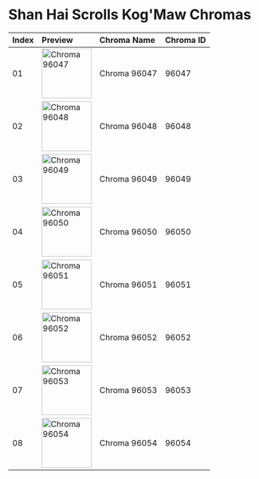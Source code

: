 # Shan Hai Scrolls Kog'Maw Chromas

| Index | Preview | Chroma Name | Chroma ID |
|:---|:---|:---|:---|
| 01 | <img src='https://raw.communitydragon.org/latest/plugins/rcp-be-lol-game-data/global/default/v1/champion-chroma-images/96/96047.png' alt='Chroma 96047' width='100'> | Chroma 96047 | 96047 |
| 02 | <img src='https://raw.communitydragon.org/latest/plugins/rcp-be-lol-game-data/global/default/v1/champion-chroma-images/96/96048.png' alt='Chroma 96048' width='100'> | Chroma 96048 | 96048 |
| 03 | <img src='https://raw.communitydragon.org/latest/plugins/rcp-be-lol-game-data/global/default/v1/champion-chroma-images/96/96049.png' alt='Chroma 96049' width='100'> | Chroma 96049 | 96049 |
| 04 | <img src='https://raw.communitydragon.org/latest/plugins/rcp-be-lol-game-data/global/default/v1/champion-chroma-images/96/96050.png' alt='Chroma 96050' width='100'> | Chroma 96050 | 96050 |
| 05 | <img src='https://raw.communitydragon.org/latest/plugins/rcp-be-lol-game-data/global/default/v1/champion-chroma-images/96/96051.png' alt='Chroma 96051' width='100'> | Chroma 96051 | 96051 |
| 06 | <img src='https://raw.communitydragon.org/latest/plugins/rcp-be-lol-game-data/global/default/v1/champion-chroma-images/96/96052.png' alt='Chroma 96052' width='100'> | Chroma 96052 | 96052 |
| 07 | <img src='https://raw.communitydragon.org/latest/plugins/rcp-be-lol-game-data/global/default/v1/champion-chroma-images/96/96053.png' alt='Chroma 96053' width='100'> | Chroma 96053 | 96053 |
| 08 | <img src='https://raw.communitydragon.org/latest/plugins/rcp-be-lol-game-data/global/default/v1/champion-chroma-images/96/96054.png' alt='Chroma 96054' width='100'> | Chroma 96054 | 96054 |
